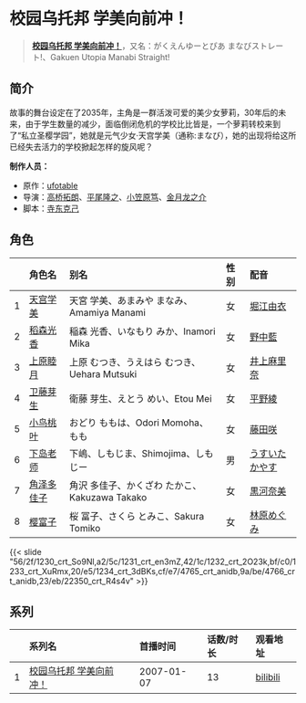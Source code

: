 # 校园乌托邦 学美向前冲！


> <u>**[校园乌托邦 学美向前冲！](http://bgm.tv/subject/2470)**</u>，又名：がくえんゆーとぴあ まなびストレート!、Gakuen Utopia Manabi Straight!

## 简介


故事的舞台设定在了2035年，主角是一群活泼可爱的美少女萝莉，30年后的未来，由于学生数量的减少，面临倒闭危机的学校比比皆是，一个萝莉转校来到了“私立圣樱学园”，她就是元气少女·天宫学美（通称:まなび），她的出现将给这所已经失去活力的学校掀起怎样的旋风呢？

**制作人员：**
- 原作：[ufotable](http://bgm.tv/person/3059)
- 导演：[高桥拓朗](http://bgm.tv/person/3346)、[平尾隆之](http://bgm.tv/person/7507)、[小笠原笃](http://bgm.tv/person/1759)、[金月龙之介](http://bgm.tv/person/1803)
- 脚本：[寺东克己](http://bgm.tv/person/713)

## 角色

|     |   角色名   |   别名  | 性别 |  配音  |
|:--- |:------  |:----      |:---  |:--   |
| 1 | [天宫学美](http://bgm.tv/character/1230) | 天宮 学美、あまみや まなみ、Amamiya Manami | 女 | [堀江由衣](http://bgm.tv/person/3970) |
| 2 | [稻森光香](http://bgm.tv/character/1231) | 稲森 光香、いなもり みか、Inamori Mika | 女 | [野中藍](http://bgm.tv/person/4371) |
| 3 | [上原睦月](http://bgm.tv/character/1232) | 上原 むつき、うえはら むつき、Uehara Mutsuki | 女 | [井上麻里奈](http://bgm.tv/person/4382) |
| 4 | [卫藤芽生](http://bgm.tv/character/1233) | 衛藤 芽生、えとう めい、Etou Mei | 女 | [平野綾](http://bgm.tv/person/4158) |
| 5 | [小鸟桃叶](http://bgm.tv/character/1234) | おどり ももは、Odori Momoha、もも | 女 | [藤田咲](http://bgm.tv/person/5014) |
| 6 | [下岛老师](http://bgm.tv/character/4765) | 下嶋、しもじま、Shimojima、しもじー | 男 | [うすいたかやす](http://bgm.tv/person/4021) |
| 7 | [角泽多佳子](http://bgm.tv/character/4766) | 角沢 多佳子、かくざわ たかこ、Kakuzawa Takako | 女 | [黒河奈美](http://bgm.tv/person/4754) |
| 8 | [樱富子](http://bgm.tv/character/22350) | 桜 冨子、さくら とみこ、Sakura Tomiko | 女 | [林原めぐみ](http://bgm.tv/person/3919) |

{{< slide "56/2f/1230_crt_So9Nl,a2/5c/1231_crt_en3mZ,42/1c/1232_crt_2O23k,bf/c0/1233_crt_XuRmx,20/e5/1234_crt_3dBKs,cf/e7/4765_crt_anidb,9a/be/4766_crt_anidb,23/eb/22350_crt_R4s4v" >}}

## 系列

|     |   系列名   |   首播时间  | 话数/时长  | 观看地址 |
|:---  |:------    |:----      |:---       |:---  |
| 1 |[校园乌托邦 学美向前冲！](https://bgm.tv/subject/2470)| 2007-01-07 | 13 | [bilibili](https://www.bilibili.com/video/BV1bs411o7eu/)  |



